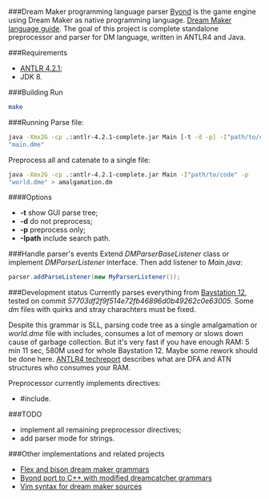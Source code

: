 ###Dream Maker programming language parser
[Byond](http://www.byond.com) is the game engine using Dream Maker as native
programming language. [Dream Maker language 
guide](http://www.byond.com/docs/guide/guide.pdf). The goal of this project is
complete standalone preprocessor and parser for DM language, written in ANTLR4
and Java.

###Requirements
- [ANTLR 4.2.1](http://www.antlr.org/download/antlr-4.2.1-complete.jar);
- JDK 8.

###Building
Run
```bash
make
```

###Running
Parse file:
```bash
java -Xmx2G -cp .:antlr-4.2.1-complete.jar Main [-t -d -p] -I"path/to/code" 
"main.dme"
```
Preprocess all and catenate to a single file:
```bash
java -Xmx2G -cp .:antlr-4.2.1-complete.jar Main -I"path/to/code" -p 
"world.dme" > amalgamation.dm
```

####Options
* **-t** show GUI parse tree;
* **-d** do not preprocess;
* **-p** preprocess only;
* **-Ipath** include search path.

###Handle parser's events
Extend *DMParserBaseListener* class or implement *DMParserListener* interface.
Then add listener to *Main.java*:
```java
parser.addParseListener(new MyParserListener());
```

###Development status
Currently parses everything from [Baystation
12](https://github.com/Baystation12/Baystation12), tested on commit
*57703df2f9f514e72fb46896d0b49262c0e63005*. Some *dm* files with quirks and
stray charachters must be fixed.

Despite this grammar is SLL, parsing code tree as a single amalgamation or
*world.dme* file with includes, consumes a lot of memory or slows down cause of
garbage collection. But it's very fast if you have enough RAM: 5 min 11 sec,
580M used for whole Baystation 12. Maybe some rework should be done here.
[ANTLR4 techreport](http://antlr.org/papers/allstar-techreport.pdf) describes
what are DFA and ATN structures who consumes your RAM.

Preprocessor currently implements directives:
* #include.

###TODO
- implement all remaining preprocessor directives;
- add parser mode for strings.

###Other implementations and related projects
- [Flex and bison dream maker
  grammars](https://github.com/nan0desu/dreamcatcher)
- [Byond port to C++ with modified dreamcatcher
  grammars](https://github.com/N3X15/OpenBYOND)
- [Vim syntax for dream maker sources](https://github.com/wlue/vim-dm-syntax)
